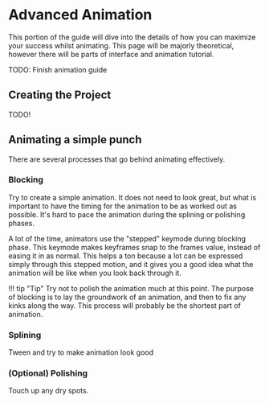 # Advanced Animation
This portion of the guide will dive into the details of how you can maximize your success whilst animating. This page will
be majorly theoretical, however there will be parts of interface and animation tutorial. 

TODO: Finish animation guide

## Creating the Project
TODO!

## Animating a simple punch
There are several processes that go behind animating effectively.

### Blocking
Try to create a simple animation. It does not need to look great, but what is important to have the timing for the animation
to be as worked out as possible. It's hard to pace the animation during the splining or polishing phases.

A lot of the time, animators use the "stepped" keymode during blocking phase. This keymode makes keyframes snap to the
frames value, instead of easing it in as normal. This helps a ton because a lot can be expressed simply through this
stepped motion, and it gives you a good idea what the animation will be like when you look back through it.

!!! tip "Tip"
    Try not to polish the animation much at this point. The purpose of blocking is to lay the groundwork of an animation,
    and then to fix any kinks along the way. This process will probably be the shortest part of animation.

### Splining
Tween and try to make animation look good

### (Optional) Polishing
Touch up any dry spots.
